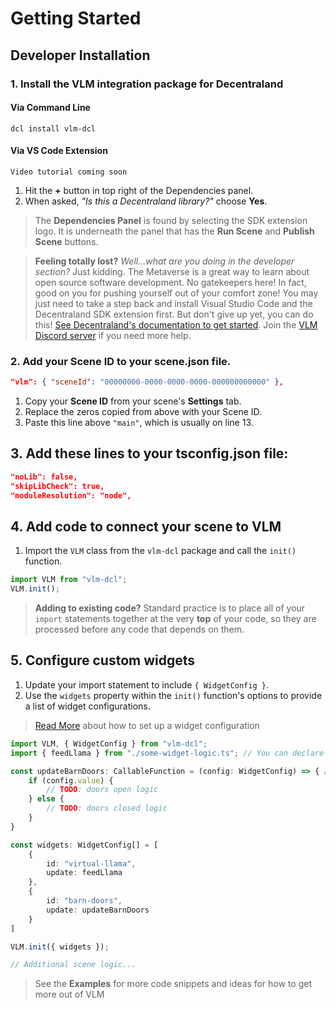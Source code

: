 # Getting Started

## Developer Installation

### **1. Install the VLM integration package for Decentraland**
#### Via Command Line

```
dcl install vlm-dcl
```

#### Via VS Code Extension

`Video tutorial coming soon`

1. Hit the **\+** button in top right of the Dependencies panel.
2. When asked, *"Is this a Decentraland library?"* choose **Yes**.

> The **Dependencies Panel** is found by selecting the SDK extension logo. It is underneath the panel that has the **Run Scene** and **Publish Scene** buttons.

> **Feeling totally lost?** *Well...what are you doing in the developer section?* Just kidding. The Metaverse is a great way to learn about open source software development. No gatekeepers here! In fact, good on you for pushing yourself out of your comfort zone! You may just need to take a step back and install Visual Studio Code and the Decentraland SDK extension first. But don't give up yet, you can do this! [See Decentraland's documentation to get started](https://docs.decentraland.org/creator/development-guide/sdk-101/). Join the [VLM Discord server](https://discord.gg/hYzxFZmbvf) if you need more help.

### 2. Add your Scene ID to your scene.json file.
```json
"vlm": { "sceneId": "00000000-0000-0000-0000-000000000000" },
```

1. Copy your **Scene ID** from your scene's **Settings** tab.
2. Replace the zeros copied from above with your Scene ID.
3. Paste this line above `"main"`, which is usually on line 13.

## **3. Add these lines to your tsconfig.json file:**
```json
"noLib": false,
"skipLibCheck": true,
"moduleResolution": "node",
```

## **4. Add code to connect your scene to VLM**

1. Import the `VLM` class from the `vlm-dcl` package and call the `init()` function.
```typescript
import VLM from "vlm-dcl";
VLM.init();
```

> **Adding to existing code?** Standard practice is to place all of your `import` statements together at the very **top** of your code, so they are processed before any code that depends on them.

## **5. Configure custom widgets**

1. Update your import statement to include `{ WidgetConfig }`.
2. Use the `widgets` property within the `init()` function's options to provide a list of widget configurations.

 >[Read More](/widget/config.md) about how to set up a widget configuration

```typescript
import VLM, { WidgetConfig } from "vlm-dcl";
import { feedLlama } from "./some-widget-logic.ts"; // You can declare your widget-related functions in a different file...

const updateBarnDoors: CallableFunction = (config: WidgetConfig) => { // Or you can declare your widget-related functions within the same file.
    if (config.value) {
        // TODO: doors open logic
    } else {
        // TODO: doors closed logic
    }
}

const widgets: WidgetConfig[] = [
    {
        id: "virtual-llama",
        update: feedLlama
    },
    {
        id: "barn-doors",
        update: updateBarnDoors
    }
]

VLM.init({ widgets });

// Additional scene logic...
```

> See the **Examples** for more code snippets and ideas for how to get more out of VLM